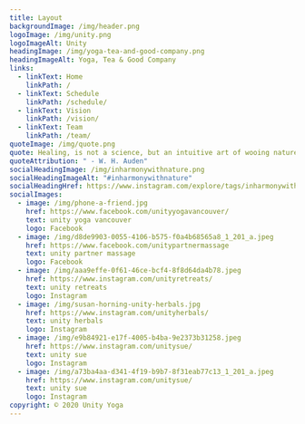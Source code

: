 ```yaml
---
title: Layout
backgroundImage: /img/header.png
logoImage: /img/unity.png
logoImageAlt: Unity
headingImage: /img/yoga-tea-and-good-company.png
headingImageAlt: Yoga, Tea & Good Company
links:
  - linkText: Home
    linkPath: /
  - linkText: Schedule
    linkPath: /schedule/
  - linkText: Vision
    linkPath: /vision/
  - linkText: Team
    linkPath: /team/
quoteImage: /img/quote.png
quote: Healing, is not a science, but an intuitive art of wooing nature”
quoteAttribution: " - W. H. Auden"
socialHeadingImage: /img/inharmonywithnature.png
socialHeadingImageAlt: "#inharmonywithnature"
socialHeadingHref: https://www.instagram.com/explore/tags/inharmonywithnature/
socialImages:
  - image: /img/phone-a-friend.jpg
    href: https://www.facebook.com/unityyogavancouver/
    text: unity yoga vancouver
    logo: Facebook
  - image: /img/d8de9903-0055-4106-b575-f0a4b68565a8_1_201_a.jpeg
    href: https://www.facebook.com/unitypartnermassage
    text: unity partner massage
    logo: Facebook
  - image: /img/aaa9effe-0f61-46ce-bcf4-8f8d64da4b78.jpeg
    href: https://www.instagram.com/unityretreats/
    text: unity retreats
    logo: Instagram
  - image: /img/susan-horning-unity-herbals.jpg
    href: https://www.instagram.com/unityherbals/
    text: unity herbals
    logo: Instagram
  - image: /img/e9b84921-e17f-4005-b4ba-9e2373b31258.jpeg
    href: https://www.instagram.com/unitysue/
    text: unity sue
    logo: Instagram
  - image: /img/a73ba4aa-d341-4f19-b9b7-8f31eab77c13_1_201_a.jpeg
    href: https://www.instagram.com/unitysue/
    text: unity sue
    logo: Instagram
copyright: © 2020 Unity Yoga
---
```

